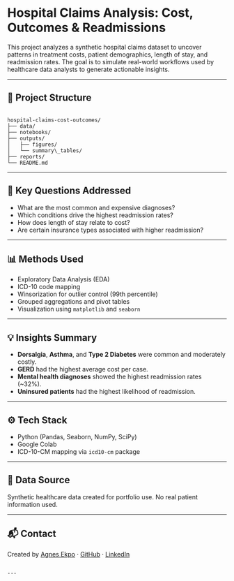 # Hospital Claims Analysis: Cost, Outcomes & Readmissions

This project analyzes a synthetic hospital claims dataset to uncover patterns in treatment costs, patient demographics, length of stay, and readmission rates. The goal is to simulate real-world workflows used by healthcare data analysts to generate actionable insights.

---

## 📁 Project Structure

```

hospital-claims-cost-outcomes/
├── data/                      
├── notebooks/                 
├── outputs/
│   ├── figures/               
│   └── summary\_tables/       
├── reports/                 
└── README.md

```

---

## 📌 Key Questions Addressed

- What are the most common and expensive diagnoses?
- Which conditions drive the highest readmission rates?
- How does length of stay relate to cost?
- Are certain insurance types associated with higher readmission?

---

## 📊 Methods Used

- Exploratory Data Analysis (EDA)
- ICD-10 code mapping
- Winsorization for outlier control (99th percentile)
- Grouped aggregations and pivot tables
- Visualization using `matplotlib` and `seaborn`

---

## 💡 Insights Summary

- **Dorsalgia**, **Asthma**, and **Type 2 Diabetes** were common and moderately costly.
- **GERD** had the highest average cost per case.
- **Mental health diagnoses** showed the highest readmission rates (~32%).
- **Uninsured patients** had the highest likelihood of readmission.

---

## ⚙️ Tech Stack

- Python (Pandas, Seaborn, NumPy, SciPy)
- Google Colab
- ICD-10-CM mapping via `icd10-cm` package

---

## 📄 Data Source

Synthetic healthcare data created for portfolio use. No real patient information used.

---

## 📬 Contact

Created by [Agnes Ekpo](https://agnesekpo.com) · [GitHub](https://github.com/TheAEkpo) · [LinkedIn](https://www.linkedin.com/in/agnesekpo)

```

---
